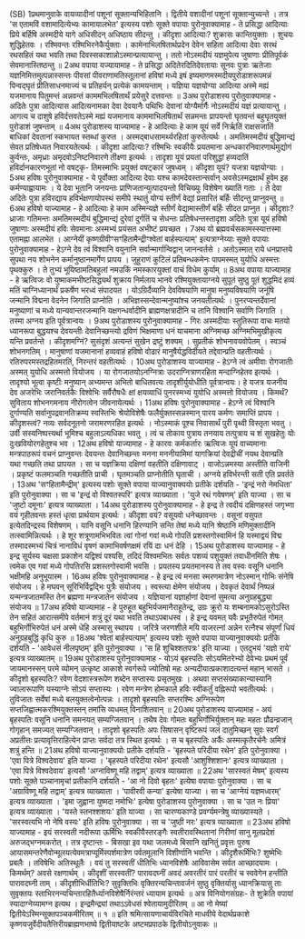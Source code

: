 

  
(SB) 1प्रथमानुवाके वायव्यादीनां पशूनां सूक्तान्यभिहितानि । द्वितीये वशादीनां पशूनां सूक्तान्युच्यन्ते । तत्र 'स एतामविं वशामादित्येभ्यः कामायालभेत' इत्यस्य पशोः सूक्ते वपायाः पुरोनुवाक्यामाह - ते प्रसिद्धा आदित्याः प्रिये बर्हिषि अस्मदीये यागे अधिसीदन् अधिष्ठाय सीदन्तु । कीदृशा आदित्याः? शुक्रासः कान्तियुक्ताः । शुचयः शुद्धिहेतवः । रश्मिवन्तः रश्मिभिरनेकैर्युक्ताः । कामेनाभिलषितार्थप्रदेन देवेन सहिता आदित्या देवाः सरथं रथसहितं यथा भवति तथा दिवस्सकाशान्नोऽस्मान्प्रत्यायान्तु । ततो नोऽस्मदीयं यज्ञमुपेत्य जुषाणाः प्रीतिपूर्वकं सेवमानास्तिष्ठन्तु ॥
2अथ वपाया यज्यायामाह - ते प्रसिद्धा अदितेरदितिदेवतायाः सूनवः पुत्राः ऋतेजाः यज्ञनिमित्तमुत्पन्नास्सन्तः पीवसां पीवराणामतिस्तूलानां हविषां मध्ये इषं इष्यमाणमस्मदीयपुरोडाशरूपमन्नं पिन्वद्घृतं प्रीतिसाधनमाज्यं च प्रतिहर्यन् प्रत्येकं कामयन्ताम् । यज्ञिया यज्ञयोग्या आदित्या अस्मे मह्यं यजमानाय पितुमन्तं अन्नवन्तं काममभिलषितार्थं प्रयेसुरे दत्तवन्तः ॥
3अथ पुरोडाशस्य पुरोतुवाक्यामाह - अदितेः पुत्रा आदित्यास आदित्यनामका देवा देवयानैः पथिभिः देवानां योग्यैर्मार्गैः नोऽस्मदीयं यज्ञं प्रत्यायान्तु । आगत्य च दाशुषे हविर्दत्तवतेऽस्मे मह्यं यजमानाय काममाभिलषितार्थं सन्नमन्तः प्रापयन्तो घृतवन्तं बहुघृतयुक्तं पुरोडाशं जुषन्ताम् ॥
4अथ पुरोडाशस्य याज्यामाह - हे आदित्याः हे काम यूयं सर्वे निर्ऋतिं राक्षसजातिं बाधिकां देवतानां स्कभायत स्तब्धां कुरुत । अस्मद्बाधसामर्थ्यरहितां कुरुतेत्यर्थः । अमतिमस्मदीयं बुद्धिमान्द्यं सेवत प्रतिषेध्यत निवारयतेत्यर्थः । कीदृशा आदित्याः? रश्मिभिः स्वकीयैः प्रयतमाना अन्धकारनिवारणार्थमुद्योगं कुर्वन्तः, अमृध्राः अमृदवोऽनिष्टनिवारणे तीक्ष्णा इत्यर्थः । तादृशा यूयं प्रयतां परिशुद्धां हव्यदातिं हविर्दानकारणभूतां नो वषट्कृ- तिमस्माभिः प्रयुक्तं वषट्कारं जुषध्वम् । कीदृशा यूयं? यजत्रा यज्ञयोग्याः ।
5अथ हविषः पुरोनुवाक्यामाह - ये पूर्वोक्ता आदित्या देवाः यश्च कामदेवस्तान्सर्वान् अवसेऽस्मद्रक्षार्थं हुवेम इह कर्मण्याह्वायामः । ये देवा भूतानि जनयन्तः प्राणिजतान्युत्पादयन्तो विचिख्युः विशेषेण ख्यातिं गताः । ते देवा अदितेः पुत्रा हविरद्याय हविर्भक्षणायोपस्थं समीपे स्थातुं योग्यं स्तीर्णं वेद्यां प्रसारितं बर्हिः सीदन्तु प्राप्नुवन्तु ॥
6अथ हविषो याज्यामाह - हे आदित्याः हे काम अस्मिन्यज्ञे स्तीर्णं वेद्यामास्तीर्णं बर्हिः सीदत प्राप्नुत । कीदृशाः? ध्राजाः गतिमन्तः अमतिमस्मदीयं बुद्धिमान्द्यं दुरेवां दुर्गतिं च सेधन्तः प्रतिषेधन्तस्तादृशा अदितेः पुत्रा यूयं हविषो जुषाणाः अस्मदीयं हविः सेवमानाः अस्मभ्यं प्रयंसत अभीष्टं प्रयच्छत ।
7अथ यो ब्रह्मवर्चसकामस्स्यात्तस्मा एतामह्ना आलभेत । आग्नेयीं कृष्णग्रीवीꣳसꣳहितामैन्द्रीꣳश्वेतां बार्हस्पत्याम्' इत्यत्राग्नेय्याः सूक्ते वपायाः पुरोनुवाक्यामाह - हेऽग्ने देव त्वं विश्वानि वयुनानि सर्वान्मार्गान्विद्वान् जानन्वर्तसे । अतोऽस्मात् राये धनप्राप्तये सुपथा नय शोभनेन कर्मानुष्ठानमार्गेण प्रापय । जुहुराणं कुटिलं प्रतिबन्धकमेनः पापमस्मत् युयोधि अस्मत्तः पृथक्कुरु । ते तुभ्यं भूयिष्ठामतिबहुलां नमउकिं नमस्कारयुक्तां वाचं विधेम कुर्याम् ॥
8अथ वपाया याज्यामाह - हे ऋत्विजः वो युष्माकमभीष्टसिद्ध्यर्थं शुक्राय निर्मलाय भानवे रश्मियुक्तायाग्नये सुपूतं सुष्ठु पूतं शुद्धमिदं हव्यं मतिं चाग्निध्यानार्थं प्रकर्षेण भरध्वं संपादयत । योऽग्रिर्दैव्यानि देवविषयाणि मानुषा मनुष्यविषयाणि जनूंषि जन्मानि विद्मना वेदनेन जिगाति प्राप्नोति । अभिज्ञस्सन्देवान्मनुष्यांश्च जनयतीत्यर्थः । पुनरप्यन्तर्देवानां मनुष्याणां च मध्ये यान्यवान्तरजन्मानि यक्षगन्धर्वादीनि ब्राह्मणक्षत्रादीनि च तानि विश्वानि सर्वाणि जिगाति । तस्मा अग्नय इति पूर्वत्रान्वयः ।
9अथ पुरोडाशस्य पुरोनुवाक्यामाह - गिरः अस्मदीयाः स्तुतिरूपा वाचः मतयो ध्यानरूपा बुद्धयश्च देवयन्तीः देवानिच्छन्त्यो द्रविणं भिक्षमाणा धनं याचमाना अग्निमच्छ अग्निमभिमुखीकृत्य यन्ति प्रवर्तन्ते । कीदृशमग्निं? सुसंदृशं अत्यन्तं सुखेन द्रष्टुं शक्यम् । सुप्रतीकं शोभनावयवोपेतम् । स्वञ्चं शोभनगतिम् । मानुषाणां यजमानानां हव्यवाहं हविषो वोढारं मानुषैर्यद्धविर्दीयते तद्देवान्प्रति वहतीत्यर्थः । रतिरुपरमस्तद्रहितमरतिं, निरन्तरं वहतीत्यर्थः ।
10अथ पुरोडाशस्य याज्यामाह - हेऽग्ने त्वं अमीवाः रोगजातीः अस्मत् युयोधि अस्मत्तो वियोजय । या रोगजातयोऽनग्नित्राः उदराग्नित्राणरहिता मन्दाग्निहेतव इत्यर्थः । तादृश्यो भूत्वा कृष्टीः मनुष्यान् अभ्यमन्त अभितो बाधितवत्यः तादृशीर्युयोधीति पूर्वत्रान्वयः। हे यजत्र यजनीय देव अजरेभिः जरानिवर्तकैः विश्वेभिः सर्वैरौषधैः क्षां क्षयव्याधिं पुनरस्मभ्यं युयोधि अस्मत्तो वियोजय । किमर्थं? सुविताय शोभनगमनाय नीरोगत्वेन जीवनायेत्यर्थः ।
11अथ हविषः पुरोनुवाक्यामाह - हेऽग्ने त्वं विश्वानि दुर्गाण्यति सर्वानुपद्रवानतिक्रम्य स्वस्तिभिः श्रेयोविशेषैः फलैर्युक्तस्सन्नस्मान् पारय कर्मणः समाप्तिं प्रापय । कीदृशस्त्वं? नव्यः सर्वदनूतनो जरामरणरहित इत्यर्थः । नोऽस्माकं पूश्च निवासार्थं पुरी पृथ्वी विस्तृता भवतु । उर्वी सस्यनिष्पत्त्यर्था भूमिश्च बहुलाऽत्यधिका भवतु । त्वं च तोकाय पुत्राय तनयाय तत्पुत्राय च शं सुखहेतुः योः दुःखवियोरगहेतुश्च भव ।
12अथ हविषो याज्यामाह - हे कारवः कर्मकर्तारः ऋत्विजः यूयं वाच्यमानाः मन्त्रपाठरूपं वचनं प्राप्नुवन्तः देवयन्तः देवानिच्छन्तः मनना मननीयामिमां यागक्रियां देवद्रीचीं नयथ देवान्प्रति यथा गच्छति तथा प्रापयत । सा च यज्ञक्रिया दक्षिणां वहतीति दक्षिणावाट् । वाजोऽन्नमस्या अस्तीति वाजिनी । प्रकृष्टं फलमञ्चति गच्छतीति प्राची । घृतमञ्चति प्राप्नोतीति घृताची । अग्नये हविर्भरन्ती सती एति प्रवर्तते ।
13अथ 'सꣳहितामैन्द्रीम्' इत्यस्य पशोः सूक्ते वपाया याज्यानुवाक्ययोः प्रतीके दर्शयति - 'इन्द्रं नरो नेमधिता' इति पुरोनुवाक्या । सा च 'इन्द्रं वो विश्वतस्परि' इत्यत्र व्याख्याता । 'युजे रथं गवेषणम्' इति याज्या । सा च 'जुष्टो दमूनाः' इत्यत्र व्याख्याता ।
14अथ पुरोडाशस्य पुरोनुवाक्यामाह - हे इन्द्र ते त्वदीयं दक्षिणहस्तं जगृभ्णा वयं गृहीतवन्तः हस्तं धृत्वा प्रार्थयाम इत्यर्थः । कीदृशा वयं? वसूयवो धनेच्छावन्तः । वसूनां वसुपत इत्येतदिन्द्रस्य विशेषणम् । यानि वसूनि धनानि हिरण्यानि सन्ति तेषां मध्ये यानि श्रेष्ठानि मणिमुक्तादीनि तत्स्वामिन्नित्यर्थः । हे शूर शत्रूणामभिभवितः त्वां गोनां गवां मध्ये गोपतिं प्रशस्तगोस्वामिनं हि यस्माद्वयं विद्म तस्मादस्मभ्यं चित्रं नानाविधं वृषणं कामाभिवर्षणक्षमं रयिं दाः धनं देहि ।
15अथ पुरोडाशस्य याज्यामाह - हे इन्द्र सूर्यस्य चक्षसा प्रकाशेन यद्विश्वं पश्यसि, तदिदं विश्वमभितः सर्वतः पशव्यं पशुयुक्तं तवाधीनमिति शेषः । त्वमेक एव गवां मध्ये गोपतिरसि प्रशस्तगोस्वामी भवसि । प्रयतस्य प्रयतमानस्य ते तव वस्वः वसूनि धनानि भक्षीमहि अनुभूयास्म ।
16अथ हविषः पुरोनुवाक्यामाह - हे इन्द्र त्वं मनसा स्मरणमात्रेण नोऽस्मान् गोभिः संनेषि संयोजय । हे मघवन् सूरिभिर्विद्वद्भिः पुत्रैः संयोजय । स्वस्त्या क्षेमेण संयोजय । देवकृतं देवार्थं निष्पन्नं यन्मन्त्रजातमस्ति तेन ब्रह्मणा मन्त्रजातेन संयोजय । यज्ञियानां यज्ञार्हाणां देवानां सुमत्या अनुग्रहबुद्ध्या संयोजय ॥
17अथ हविषो याज्यामाह - हे पुरुहूत बहुभिर्यजमानैराहूतेन्द्र, उग्रः क्रूरो यः शम्बनामकोऽसुरोऽस्ति तेन सहितं आरात्समीपे वर्तमानं शत्रुं दूरं यथा भवति तथाऽपबाधस्व । हे इन्द्र यवमत् यवैः प्रभूतैरुपेतं गोमत् बहुभिर्गोभिरुपेतं धनं अस्मे धेहि अस्मासु स्थापय । जरित्रे जरणशीले मयि वाजरत्नां अन्नेन रत्नैश्च संपूर्णां धियं अनुग्रहबुद्धिं कृधि कुरु ॥
18अथ 'श्वेतां बार्हस्पत्याम्' इत्यस्य पशोः सूक्ते वपाया याज्यानुवाक्ययोः प्रतीके दर्शयति - 'आवेधसं नीलपृष्ठम्' इति पुरोनुवाक्या । 'स हि शुचिश्शतपत्रः' इति याज्या । एतदुभयं 'यज्ञो राये' इत्यत्र व्याख्यातम् ॥
19अथ पुरोडाशस्य पुरोनुवाक्यामाह - योऽयं बृहस्पतिः सोऽयमितरेभ्यो देवेभ्यः प्रथमं पूर्वं जायमानस्सन् परमे व्योमन् उत्कृष्ट आकाशे स्वर्गरूपे ज्योतिषो महः अन्यदीयात्प्रकाशादत्यन्तं महान् भासते । कीदृशो बृहस्पतिः? रवेण वेदशास्त्ररूपेण शब्देन सप्तास्यः प्रसृतमुखः । अथवा सप्तसंख्याकान्यास्यानि ज्वालारूपाणि यस्याग्नेः सोऽयं सप्तास्यः । रवेण मन्त्रेण होमकाले हविः स्वीकर्तुं वह्निरूपो भवतीत्यर्थः । तुविजातः सर्वेषां मध्ये बलयुक्तत्वेनोत्पन्नः । तादृशो बृहस्पतिः सप्तरश्मिः अग्निरूपेण सप्तजिह्वात्मकरश्मियुक्तस्तन् तमांसि व्यधमत् विनाशितवान् ॥
20अथ पुरोडाशस्य याज्यामाह - अयं बृहस्पतिः वसूनि धनानि समनयत् सम्यग्जितवान् । तथैष देवः गोमतः बहुभिर्गोभिर्युक्तान् महः महतः प्रौढन्व्रजान् गोगृहान् समज्यत् सम्यग्जितवान् । तादृशो बृहस्पतिः अपः सिषासन् वृष्टिरूपं जलं दातुमिच्छन् सुवः स्वर्गं अप्रतीत्तः प्रत्यावृत्तिराहित्येन प्राप्तः सर्वदा तत्र स्थित इत्यर्थः । स च बृहस्पतिः अर्कैः अस्मत्कृतैरर्चनैः अमित्रं शत्रुं हन्ति ॥
21अथ हविषो याज्यानुवाक्ययोः प्रतीके दर्शयति - 'बृहस्पते परिदीया रथेन' इति पुरोनुवाक्या । 'एवा पित्रे विश्वदेवाय' इति याज्या । 'बृहस्पते परिदीया रथेन' इत्यसौ 'आशुश्शिशानः' इत्यत्र व्याख्याता । 'एवा पित्रे विश्वदेवाय' इत्यसौ 'अग्नाविष्णू महि तद्वाम्' इत्यत्र व्याख्याता ॥
22अथ 'सारस्वतं मेषम्' इत्यस्य पशोः सूक्ते पञ्चानामृचां प्रतीकानि दर्शयति - 'आ नो दिवो बृहतः' इत्येषा वपायाः पुरोनुवाक्या । सा च 'अग्राविष्णू महि तद्वाम्' इत्यत्र व्याख्याता । 'पावीरवी कन्या' इत्येषा याज्या । सा च 'आग्नेयं यज्ञमध्वरम्' इत्यत्र व्याख्याता । 'इमा जुह्वाना युष्मदा नमोभिः' इत्येषा पुरोडाशस्य पुरोनुवाक्या । सा च 'उत नः प्रिया' इत्यत्र व्याख्याता । 'यस्ते स्तनश्शशयः' इति याज्या । सा चारण्यकाण्डे प्रवर्ग्यमन्त्रेषु व्याख्यास्यते । 'सरस्वत्यभि नो नेषि वस्यः' इति हविषः पुरोनुवाक्या । सा च 'जुष्ठी नरः' इत्यत्र व्याख्याता ॥
23अथ हविषो याज्यामाह - इयं सरस्वती नदीरूपा ऊर्मिभिः स्वकीयैस्तरङ्गैः स्वतीरावस्थितानां गिरीणां सानु मूलप्रदेशं अरुजद्भग्नमकरोत् । तत्र दृष्टान्तः - बिसखा इव यथा जलमध्ये बिसानि खनितुं प्रवृत्तः पुरुष आयासमन्तरेणैवोन्मूलयत्येवमत्राप्यूर्मिस्पर्शमात्रेण पर्वतमूलानि विशीर्णानि भवन्ति । कीदृशैरूर्मिभिः? शुष्मेभिः प्रबलैः । तविषेभिः अतिस्थूलैः । वयं तु सरस्वतीं धीतिभिः ध्यानविशेषैः आविवासेम सर्वत आच्छादयामः । किमर्थम्? अवसे रक्षणार्थम् । कीदृशीं सरस्वतीं? पारावदघ्नीं अवदं अवरतीरं पारं परतीरं च स्ववेगेन हन्तीति पारावदघ्नी ताम् । कीदृशीभिर्धीतिभिः? सुवृक्तिभिः वृक्तिरन्यचिन्तावर्जनं सुष्ठु वृक्तिर्यासु ध्यानक्रियासु ताः सुवृक्तयः स्ताभिरनन्यचिन्तारहितैर्ध्यानविशेषैर्निरंन्तरं ध्यायाम इत्यर्थः ॥ अत्र विनियोगसंग्रहः-
ते शुक्रेति वपायां स्यादाग्नेय्यामग्न इत्यथ ।
इन्द्रमैन्द्र्यां तथाऽऽवेधसं श्वेतायामुदीरितम् ॥
आ नो मेष्यां द्वितीयेऽस्मिन्सूक्तपञ्चकमीरितम् ॥ १ ॥
इति श्रमित्सायणाचार्यविरचिते माधवीये वेदार्थप्रकाशे कृष्णयजुर्वेदीयतैत्तिरीयब्राह्मणभाष्ये द्वितीयाष्टके अष्टमप्रपाठके द्वितीयोऽनुवाकः ॥  
